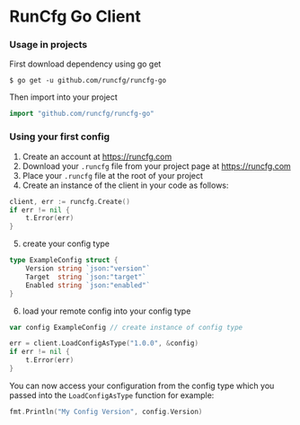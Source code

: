 # RunCfg Go Client

### Usage in projects

First download dependency using go get
```shell
$ go get -u github.com/runcfg/runcfg-go
```

Then import into your project

```go
import "github.com/runcfg/runcfg-go"
```

### Using your first config

1. Create an account at https://runcfg.com
2. Download your `.runcfg` file from your project page at https://runcfg.com
3. Place your `.runcfg` file at the root of your project
4. Create an instance of the client in your code as follows:
   
```go
client, err := runcfg.Create()
if err != nil {
    t.Error(err)
}
```

5. create your config type
```go
type ExampleConfig struct {
	Version string `json:"version"`
	Target  string `json:"target"`
	Enabled string `json:"enabled"`
}
```

6. load your remote config into your config type
```go
var config ExampleConfig // create instance of config type

err = client.LoadConfigAsType("1.0.0", &config)
if err != nil {
    t.Error(err)
}
```

You can now access your configuration from the 
config type which you passed into the `LoadConfigAsType` function for example:

```go
fmt.Println("My Config Version", config.Version)
```